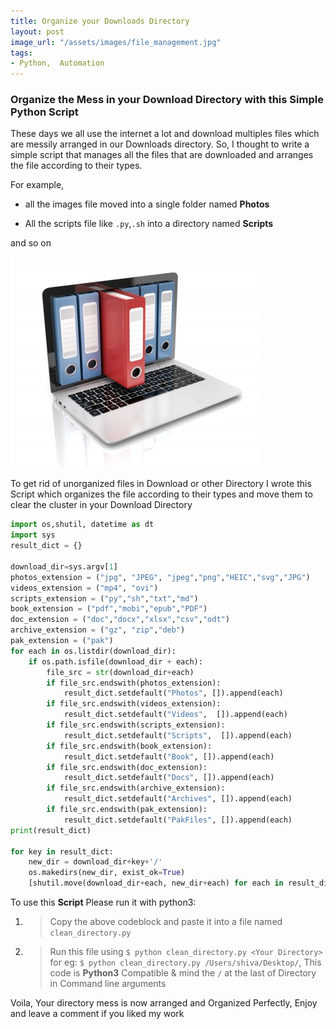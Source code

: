 ```yaml
---
title: Organize your Downloads Directory
layout: post
image_url: "/assets/images/file_management.jpg"
tags:
- Python,  Automation
---
```


### Organize the Mess in your Download Directory with this Simple Python Script

These days we all use the internet a lot and download multiples files which are messily arranged in our Downloads directory.
So, I thought to write a simple script that manages all the files that are downloaded and arranges the file according to their types.

For example, 
- all the images file moved into a single folder named  **Photos**

- All the  scripts file like `.py`,`.sh`  into a  directory named **Scripts**

and so on

![File](/assets/images/file_management.jpg)

To get rid of unorganized files in Download or other Directory I wrote this Script which organizes the file according to their types and move them to clear the cluster in your Download Directory

``` python
import os,shutil, datetime as dt
import sys
result_dict = {}

download_dir=sys.argv[1]
photos_extension = ("jpg", "JPEG", "jpeg","png","HEIC","svg","JPG")
videos_extension = ("mp4", "ovi")
scripts_extension = ("py","sh","txt","md")
book_extension = ("pdf","mobi","epub","PDF")
doc_extension = ("doc","docx","xlsx","csv","odt")
archive_extension = ("gz", "zip","deb")
pak_extension = ("pak")
for each in os.listdir(download_dir):
    if os.path.isfile(download_dir + each):
        file_src = str(download_dir+each)
        if file_src.endswith(photos_extension):
            result_dict.setdefault("Photos", []).append(each)
        if file_src.endswith(videos_extension):
            result_dict.setdefault("Videos",  []).append(each)
        if file_src.endswith(scripts_extension):
            result_dict.setdefault("Scripts",  []).append(each)
        if file_src.endswith(book_extension):
            result_dict.setdefault("Book", []).append(each)
        if file_src.endswith(doc_extension):
            result_dict.setdefault("Docs", []).append(each)
        if file_src.endswith(archive_extension):
            result_dict.setdefault("Archives", []).append(each)
        if file_src.endswith(pak_extension):
            result_dict.setdefault("PakFiles", []).append(each)
print(result_dict)

for key in result_dict:
    new_dir = download_dir+key+'/'
    os.makedirs(new_dir, exist_ok=True)
    [shutil.move(download_dir+each, new_dir+each) for each in result_dict[key]]

```

To use this **Script** Please run it with python3:

1. >  Copy the above codeblock and paste it into a file named `clean_directory.py`
2. > Run this file using `$ python clean_directory.py <Your Directory>` for eg: `$ python clean_directory.py /Users/shiva/Desktop/`, This code is **Python3** Compatible & mind the `/` at the last of Directory in Command line arguments

Voila, Your directory mess is now arranged and Organized Perfectly, Enjoy and leave a comment if you liked my work